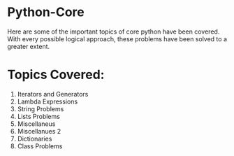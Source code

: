 # Python-Core
Here are some of the important topics of core python have been covered. With every possible logical approach, these problems have been solved to a greater extent.

# Topics Covered:
1. Iterators and Generators
2. Lambda Expressions
3. String Problems
4. Lists Problems
5. Miscellaneus
6. Miscellanues 2
7. Dictionaries
8. Class Problems
